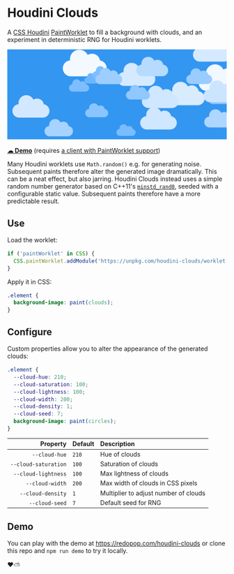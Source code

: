 # Houdini Clouds
A [CSS Houdini](https://developer.mozilla.org/en-US/docs/Web/Houdini) [PaintWorklet](https://developer.mozilla.org/en-US/docs/Web/API/PaintWorklet) to fill a background with clouds, and an experiment in deterministic RNG for Houdini worklets.

![Screenshot demonstrating the effect of Houdini Clouds](https://github.com/redoPop/houdini-clouds/blob/main/screenshot.png?raw=true)

**[☁ Demo](https://redopop.com/houdini-clouds)** (requires [a client with PaintWorklet support](https://caniuse.com/mdn-api_paintworkletglobalscope))

Many Houdini worklets use `Math.random()` e.g. for generating noise. Subsequent paints therefore alter the generated image dramatically. This can be a neat effect, but also jarring. Houdini Clouds instead uses a simple random number generator based on C++11's [`minstd_rand0`](https://cplusplus.com/reference/random/minstd_rand0/), seeded with a configurable static value. Subsequent paints therefore have a more predictable result.

## Use
Load the worklet:
```javascript
if ('paintWorklet' in CSS) {
  CSS.paintWorklet.addModule('https://unpkg.com/houdini-clouds/worklet.js');
}
```

Apply it in CSS:
```css
.element {
  background-image: paint(clouds);
}
```

## Configure
Custom properties allow you to alter the appearance of the generated clouds:

```css
.element {
  --cloud-hue: 210;
  --cloud-saturation: 100;
  --cloud-lightness: 100;
  --cloud-width: 200;
  --cloud-density: 1;
  --cloud-seed: 7;
  background-image: paint(circles);
}
```

| Property | Default | Description
| -------: | :------ | :----------
| `--cloud-hue` | `210` | Hue of clouds
| `--cloud-saturation` | `100` | Saturation of clouds
| `--cloud-lightness` | `100` | Max lightness of clouds
| `--cloud-width` | `200` | Max width of clouds in CSS pixels
| `--cloud-density` | `1` | Multiplier to adjust number of clouds
| `--cloud-seed` | `7` | Default seed for RNG

## Demo
You can play with the demo at https://redopop.com/houdini-clouds or clone this repo and `npm run demo` to try it locally.

❤️⛅
